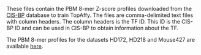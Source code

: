 These files contain the PBM 8-mer Z-score profiles downloaded from the [CIS-BP](http://cisbp.ccbr.utoronto.ca/) database to train TopAffy. The files are comma-delimited text files with column headers. The column headers is the TF ID. This ID is the CIS-BP ID and can be used in CIS-BP to obtain information about the TF.

The PBM 8-mer profiles for the datasets HD172, HD218 and Mouse427 are available [here](http://www.cs.mun.ca/~lourdes/site/data/PBM_Profiles_HD_Mouse.tar).
